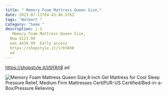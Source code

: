 ```yaml
---
title: " Memory Foam Mattress Queen Size,"
date: 2023-07-11T04:43:46.576Z
tags: "Walmart "
Category: "home "
description: |-2
   Memory Foam Mattress Queen Size, 
  Now $123.99
  was $439.99  Early access
  https://shopstyle.it/l/bYAh8 
  ad
---
```

https://shopstyle.it/l/bYAh8 
ad 

![Memory Foam Mattress Queen Size,8 inch Gel Mattress for Cool Sleep Pressure Relief, Medium Firm Mattresses CertiPUR-US Certified/Bed-in-a-Box/Pressure Relieving](https://i5.walmartimages.com/asr/01feb023-f993-4dcd-a013-5d44d1749c73.be07245e43fc731ef86a52cb657ad3ad.jpeg?odnHeight=2000&odnWidth=2000&odnBg=FFFFFF)

<!--EndFragment-->